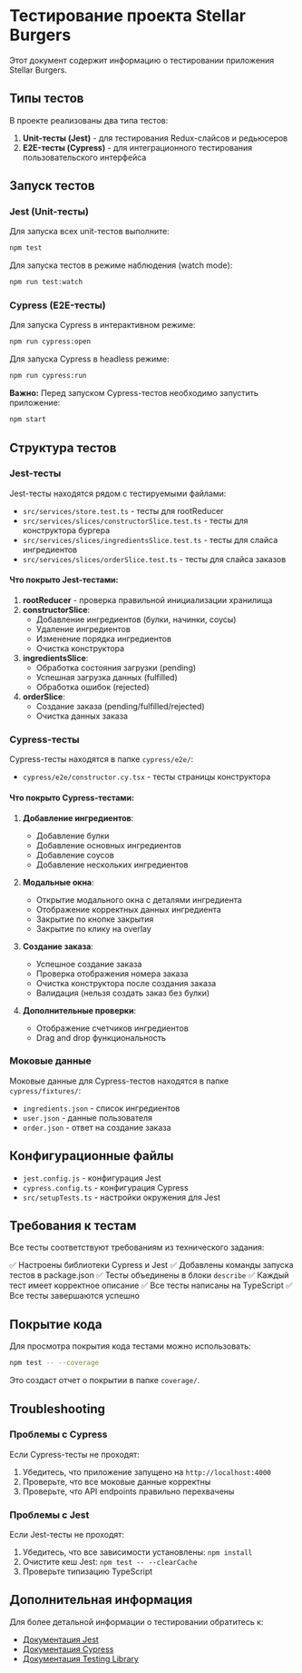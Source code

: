 # Тестирование проекта Stellar Burgers

Этот документ содержит информацию о тестировании приложения Stellar Burgers.

## Типы тестов

В проекте реализованы два типа тестов:

1. **Unit-тесты (Jest)** - для тестирования Redux-слайсов и редьюсеров
2. **E2E-тесты (Cypress)** - для интеграционного тестирования пользовательского интерфейса

## Запуск тестов

### Jest (Unit-тесты)

Для запуска всех unit-тестов выполните:

```bash
npm test
```

Для запуска тестов в режиме наблюдения (watch mode):

```bash
npm run test:watch
```

### Cypress (E2E-тесты)

Для запуска Cypress в интерактивном режиме:

```bash
npm run cypress:open
```

Для запуска Cypress в headless режиме:

```bash
npm run cypress:run
```

**Важно:** Перед запуском Cypress-тестов необходимо запустить приложение:

```bash
npm start
```

## Структура тестов

### Jest-тесты

Jest-тесты находятся рядом с тестируемыми файлами:

- `src/services/store.test.ts` - тесты для rootReducer
- `src/services/slices/constructorSlice.test.ts` - тесты для конструктора бургера
- `src/services/slices/ingredientsSlice.test.ts` - тесты для слайса ингредиентов
- `src/services/slices/orderSlice.test.ts` - тесты для слайса заказов

#### Что покрыто Jest-тестами:

1. **rootReducer** - проверка правильной инициализации хранилища
2. **constructorSlice**:
   - Добавление ингредиентов (булки, начинки, соусы)
   - Удаление ингредиентов
   - Изменение порядка ингредиентов
   - Очистка конструктора
3. **ingredientsSlice**:
   - Обработка состояния загрузки (pending)
   - Успешная загрузка данных (fulfilled)
   - Обработка ошибок (rejected)
4. **orderSlice**:
   - Создание заказа (pending/fulfilled/rejected)
   - Очистка данных заказа

### Cypress-тесты

Cypress-тесты находятся в папке `cypress/e2e/`:

- `cypress/e2e/constructor.cy.tsx` - тесты страницы конструктора

#### Что покрыто Cypress-тестами:

1. **Добавление ингредиентов**:
   - Добавление булки
   - Добавление основных ингредиентов
   - Добавление соусов
   - Добавление нескольких ингредиентов

2. **Модальные окна**:
   - Открытие модального окна с деталями ингредиента
   - Отображение корректных данных ингредиента
   - Закрытие по кнопке закрытия
   - Закрытие по клику на overlay

3. **Создание заказа**:
   - Успешное создание заказа
   - Проверка отображения номера заказа
   - Очистка конструктора после создания заказа
   - Валидация (нельзя создать заказ без булки)

4. **Дополнительные проверки**:
   - Отображение счетчиков ингредиентов
   - Drag and drop функциональность

### Моковые данные

Моковые данные для Cypress-тестов находятся в папке `cypress/fixtures/`:

- `ingredients.json` - список ингредиентов
- `user.json` - данные пользователя
- `order.json` - ответ на создание заказа

## Конфигурационные файлы

- `jest.config.js` - конфигурация Jest
- `cypress.config.ts` - конфигурация Cypress
- `src/setupTests.ts` - настройки окружения для Jest

## Требования к тестам

Все тесты соответствуют требованиям из технического задания:

✅ Настроены библиотеки Cypress и Jest
✅ Добавлены команды запуска тестов в package.json
✅ Тесты объединены в блоки `describe`
✅ Каждый тест имеет корректное описание
✅ Все тесты написаны на TypeScript
✅ Все тесты завершаются успешно

## Покрытие кода

Для просмотра покрытия кода тестами можно использовать:

```bash
npm test -- --coverage
```

Это создаст отчет о покрытии в папке `coverage/`.

## Troubleshooting

### Проблемы с Cypress

Если Cypress-тесты не проходят:

1. Убедитесь, что приложение запущено на `http://localhost:4000`
2. Проверьте, что все моковые данные корректны
3. Проверьте, что API endpoints правильно перехвачены

### Проблемы с Jest

Если Jest-тесты не проходят:

1. Убедитесь, что все зависимости установлены: `npm install`
2. Очистите кеш Jest: `npm test -- --clearCache`
3. Проверьте типизацию TypeScript

## Дополнительная информация

Для более детальной информации о тестировании обратитесь к:

- [Документация Jest](https://jestjs.io/)
- [Документация Cypress](https://www.cypress.io/)
- [Документация Testing Library](https://testing-library.com/)

